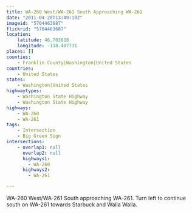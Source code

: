 ```yaml
---
title: WA-260 West/WA-261 South Approaching WA-261
date: "2011-04-28T13:49:18Z"
imageid: "5704463687"
flickrid: "5704463687"
location:
    latitude: 46.703618
    longitude: -118.407731
places: []
counties:
    - Franklin County|Washington|United States
countries:
    - United States
states:
    - Washington|United States
highwaytypes:
    - Washington State Highway
    - Washington State Highway
highways:
    - WA-260
    - WA-261
tags:
    - Intersection
    - Big Green Sign
intersections:
    - overlap1: null
      overlap2: null
      highways1:
        - WA-260
      highways2:
        - WA-261

---
```

WA-260 West/WA-261 South approaching WA-261.  Turn left to continue south on WA-261 towards Starbuck and Walla Walla.